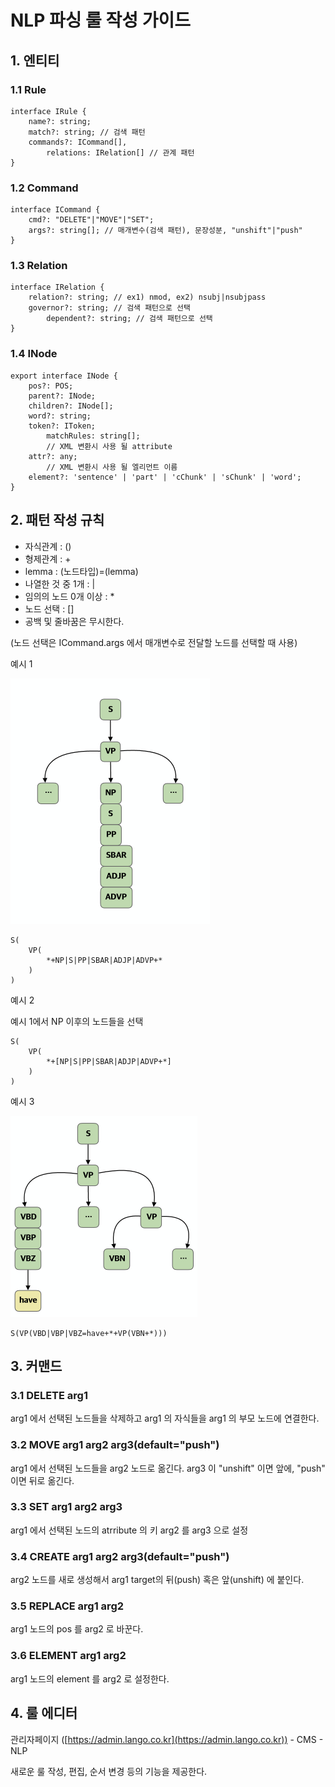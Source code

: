 # NLP 파싱 룰 작성 가이드

## 1. 엔티티

### 1.1 Rule

    interface IRule {
        name?: string;
        match?: string; // 검색 패턴
        commands?: ICommand[],
    		relations: IRelation[] // 관계 패턴
    }

### 1.2 Command

    interface ICommand {
        cmd?: "DELETE"|"MOVE"|"SET";
        args?: string[]; // 매개변수(검색 패턴), 문장성분, "unshift"|"push"
    }

### 1.3 Relation

    interface IRelation {
        relation?: string; // ex1) nmod, ex2) nsubj|nsubjpass
        governor?: string; // 검색 패턴으로 선택
    		dependent?: string; // 검색 패턴으로 선택
    }

### 1.4 INode

    export interface INode {
        pos?: POS;
        parent?: INode;
        children?: INode[];
        word?: string;
        token?: IToken;
    		matchRules: string[];
    		// XML 변환시 사용 될 attribute
        attr?: any;
    		// XML 변환시 사용 될 엘리먼트 이름
        element?: 'sentence' | 'part' | 'cChunk' | 'sChunk' | 'word'; 
    }

## 2. 패턴 작성 규칙

- 자식관계 : ()
- 형제관계 : +
- lemma : (노드타입)=(lemma)
- 나열한 것 중 1개 : |
- 임의의 노드 0개 이상 : *
- 노드 선택 : []
- 공백 및 줄바꿈은 무시한다.

(노드 선택은 ICommand.args 에서 매개변수로 전달할 노드를 선택할 때 사용)

예시 1

![](node2.png)

    S(
        VP(
            *+NP|S|PP|SBAR|ADJP|ADVP+*
        )
    )

예시 2

예시 1에서 NP 이후의 노드들을 선택

    S(
        VP(
            *+[NP|S|PP|SBAR|ADJP|ADVP+*]
        )
    )

예시 3

![](node1.png)

    S(VP(VBD|VBP|VBZ=have+*+VP(VBN+*)))

## 3. 커맨드

### 3.1 DELETE arg1

arg1 에서 선택된 노드들을 삭제하고 arg1 의 자식들을 arg1 의 부모 노드에 연결한다.

### 3.2 MOVE arg1 arg2 arg3(default="push")

arg1 에서 선택된 노드들을 arg2 노드로 옮긴다. arg3 이 "unshift" 이면 앞에, "push" 이면 뒤로 옮긴다.

### 3.3 SET arg1 arg2 arg3

arg1 에서 선택된 노드의 atrribute 의 키 arg2 를 arg3 으로 설정

### 3.4 CREATE arg1 arg2 arg3(default="push")

arg2 노드를 새로 생성해서 arg1 target의 뒤(push) 혹은 앞(unshift) 에 붙인다.

### 3.5 REPLACE arg1 arg2

arg1 노드의 pos 를 arg2 로 바꾼다.

### 3.6 ELEMENT arg1 arg2

arg1 노드의 element 를 arg2 로 설정한다.

## 4. 룰 에디터

관리자페이지 ([https://admin.lango.co.kr](https://admin.lango.co.kr)) - CMS - NLP

새로운 룰 작성, 편집, 순서 변경 등의 기능을 제공한다.